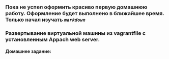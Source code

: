 ### Пока не успел оформить красиво первую домашнюю работу. Оформление будет выполнено в ближайшее время. Только начал изучать *`markdown`*


### Развертывание виртуальной машины из vagrantfile с установленным Appach web server.

#### Домашнее задание:
